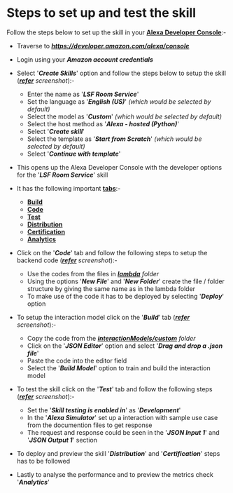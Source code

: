 # Steps to set up and test the skill

Follow the steps below to set up the skill in your [**Alexa Developer Console**](https://developer.amazon.com/de-DE/alexa/alexa-skills-kit):-
- Traverse to ***https://developer.amazon.com/alexa/console***

- Login using your ***Amazon account credentials***

- Select '***Create Skills***' option and follow the steps below to setup the skill (*[**refer**](../img/skillset.jpg) screenshot*):-
    - Enter the name as '***LSF Room Service***'
    - Set the language as '***English (US)***' *(which would be selected by default)*
    - Select the model as '***Custom***' *(which would be selected by default)*
    - Select the host method as '***Alexa - hosted (Python)***'
    - Select '***Create skill***'
    - Select the template as '***Start from Scratch***' *(which would be selected by default)*
    - Select '***Continue with template***'

- This opens up the Alexa Developer Console with the developer options for the '***LSF Room Service***' skill

- It has the following important [**tabs**](https://developer.amazon.com/en-US/docs/alexa/devconsole/about-the-developer-console.html):-
    - [**Build**](https://developer.amazon.com/en-US/docs/alexa/devconsole/build-your-skill.html)
    - [**Code**](https://developer.amazon.com/en-US/docs/alexa/custom-skills/use-the-alexa-skills-kit-samples.html)
    - [**Test**](https://developer.amazon.com/en-US/docs/alexa/devconsole/test-your-skill.html)
    - [**Distribution**](https://developer.amazon.com/en-US/docs/alexa/devconsole/launch-your-skill.html)
    - [**Certification**](https://developer.amazon.com/en-US/docs/alexa/devconsole/test-and-submit-your-skill.html)
    - [**Analytics**](https://developer.amazon.com/en-US/docs/alexa/devconsole/measure-skill-usage.html)

- Click on the '***Code***' tab and follow the following steps to setup the backend code (*[**refer**](../img/code.jpg) screenshot*):-
    - Use the codes from the files in *[**lambda**](../lambda/) folder*
    - Using the options '***New File***' and '***New Folder***' create the file / folder structure by giving the same name as in the lambda folder
    - To make use of the code it has to be deployed by selecting '***Deploy***' option

- To setup the interaction model click on the '***Build***' tab (*[**refer**](../img/build.jpg) screenshot*):-
    - Copy the code from the *[**interactionModels/custom**](../interactionModels/custom/) folder*
    - Click on the '***JSON Editor***' option and select '***Drag and drop a .json file***'
    - Paste the code into the editor field
    - Select the '***Build Model***' option to train and build the interaction model

- To test the skill click on the '***Test***' tab and follow the following steps (*[**refer**](../img/test.jpg) screenshot*):-
    - Set the '***Skill testing is enabled in***' as '***Development***'
    - In the '***Alexa Simulator***' set up a interaction with sample use case from the documention files to get response
    - The request and response could be seen in the '***JSON Input 1***' and '***JSON Output 1***' section

- To deploy and preview the skill '***Distribution***' and '***Certification***' steps has to be followed

- Lastly to analyse the performance and to preview the metrics check '***Analytics***'
